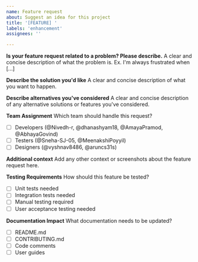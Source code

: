 ```yaml
---
name: Feature request
about: Suggest an idea for this project
title: '[FEATURE] '
labels: 'enhancement'
assignees: ''

---
```


**Is your feature request related to a problem? Please describe.**
A clear and concise description of what the problem is. Ex. I'm always frustrated when [...]

**Describe the solution you'd like**
A clear and concise description of what you want to happen.

**Describe alternatives you've considered**
A clear and concise description of any alternative solutions or features you've considered.

**Team Assignment**
Which team should handle this request?
- [ ] Developers (@Nivedh-r, @dhanashyam18, @AmayaPramod, @AbhayaGovind)
- [ ] Testers (@Sneha-SJ-05, @MeenakshiPoyyil)
- [ ] Designers (@vyshnav8486, @aruncs31s)

**Additional context**
Add any other context or screenshots about the feature request here.

**Testing Requirements**
How should this feature be tested?
- [ ] Unit tests needed
- [ ] Integration tests needed
- [ ] Manual testing required
- [ ] User acceptance testing needed

**Documentation Impact**
What documentation needs to be updated?
- [ ] README.md
- [ ] CONTRIBUTING.md
- [ ] Code comments
- [ ] User guides